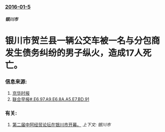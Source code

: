 ### [2016-01-5](/news/2016/01/5/index.md)

##### 银川市
# 银川市贺兰县一辆公交车被一名与分包商发生债务纠纷的男子纵火，造成17人死亡。 




### 信息来源:

1. [京华时报](http://mil.chinanews.com/gn/2016/01-06/7702847.shtml)
2. [联合早报#.E6.97.A9.E6.8A.A5.E7.BD.91](http://www.zaobao.com/news/china/story20160106-567621)

### 有关:

1. [第二届中阿经贸论坛在银川市开幕。](/news/2011/09/21/第二届中阿经贸论坛在银川市开幕.md) _上下文: 银川市_
